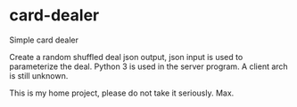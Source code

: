 # card-dealer
Simple card dealer

Create a random shuffled deal json output, json input is used to parameterize the deal.
Python 3 is used in the server program. A client arch is still unknown.


This is my home project, please do not take it seriously.
Max.
